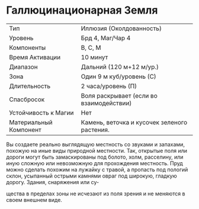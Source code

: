 
# Галлюцинационарная Земля

| | |
|---|---|
|Тип|Иллюзия (Околдованность)|
|Уровень| Брд 4, Маг/Чар 4|
|Компоненты| В, С, М|
|Время Активации| 10 минут|
|Диапазон| Дальний (120 м+12 м/ур.)|
|Зона| Один 9 м куб/уровень (С)|
|Длительность| 2 часа/уровень (П)|
|Спасбросок| Воля раскрывает (если во взаимодействии)|
|Устойчивость к Магии| Нет|
|Материальный Компонент| Камень, веточка и кусочек зеленого растения.|

Вы создаете реально выглядящую местность со звуками и запахами, похожую
на иные виды природной местности.
Так, открытые поля или дороги могут
быть замаскированы под болото, холм,
расселину, или иную сложную или невозможную для прохождения местность. Пруд можно сделать похожим
на лужайку с травой, а пропасть под
пологий склон, усыпанный острыми
камнями овраг под широкую, гладкую
дорогу. Здания, снаряжения или су-

щества в пределах зоны не исчезают
из поля зрения и не меняются в своем
внешнем виде.
